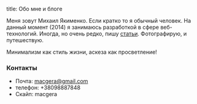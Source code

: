 title: Обо мне и блоге

Меня зовут Михаил Якименко. Если кратко то я обычный человек. На данный момент (2014) я занимаюсь разработкой в сфере веб-технологий. Иногда, но очень редко, пишу [статьи](/page/articles/). Фотографирую, и путешествую.

Минимализм как стиль жизни, аскеза как просветление!

### Контакты

* Почта: [macgera@gmail.com](mailto:macgera@gmail.com)
* телефон: +38098887848
* Скайп: macgera